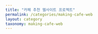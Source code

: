 ```yaml
---
title: "카페 추천 웹사이트 프로젝트"
permalink: /categories/making-cafe-web
layout: category
taxonomy: making-cafe-web
---
```

